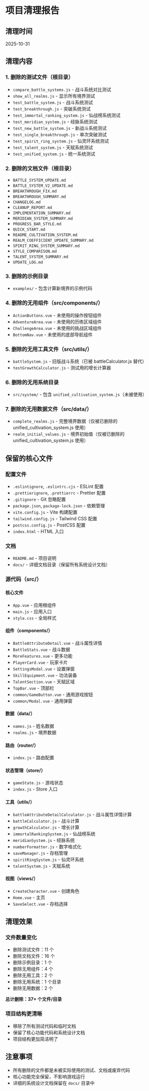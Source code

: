 # 项目清理报告

## 清理时间
2025-10-31

## 清理内容

### 1. 删除的测试文件（根目录）
- `compare_battle_systems.js` - 战斗系统对比测试
- `show_all_realms.js` - 显示所有境界测试
- `test_battle_system.js` - 战斗系统测试
- `test_breakthrough.js` - 突破系统测试
- `test_immortal_ranking_system.js` - 仙战榜系统测试
- `test_meridian_system.js` - 经脉系统测试
- `test_new_battle_system.js` - 新战斗系统测试
- `test_single_breakthrough.js` - 单次突破测试
- `test_spirit_ring_system.js` - 仙灵环系统测试
- `test_talent_system.js` - 天赋系统测试
- `test_unified_system.js` - 统一系统测试

### 2. 删除的文档文件（根目录）
- `BATTLE_SYSTEM_UPDATE.md`
- `BATTLE_SYSTEM_V2_UPDATE.md`
- `BREAKTHROUGH_FIX.md`
- `BREAKTHROUGH_SUMMARY.md`
- `CHANGELOG.md`
- `CLEANUP_REPORT.md`
- `IMPLEMENTATION_SUMMARY.md`
- `MERIDIAN_SYSTEM_SUMMARY.md`
- `PROGRESS_BAR_STYLE.md`
- `QUICK_START.md`
- `README_CULTIVATION_SYSTEM.md`
- `REALM_COEFFICIENT_UPDATE_SUMMARY.md`
- `SPIRIT_RING_SYSTEM_SUMMARY.md`
- `STYLE_COMPARISON.md`
- `TALENT_SYSTEM_SUMMARY.md`
- `UPDATE_LOG.md`

### 3. 删除的示例目录
- `examples/` - 包含计算新境界的示例代码

### 4. 删除的无用组件（src/components/）
- `ActionButtons.vue` - 未使用的操作按钮组件
- `AdventureArea.vue` - 未使用的历练区域组件
- `ChallengeArea.vue` - 未使用的挑战区域组件
- `BottomNav.vue` - 未使用的底部导航组件

### 5. 删除的无用工具文件（src/utils/）
- `battleSystem.js` - 旧版战斗系统（已被 battleCalculator.js 替代）
- `testGrowthCalculator.js` - 测试用的增长计算器

### 6. 删除的无用系统目录
- `src/system/` - 包含 `unified_cultivation_system.js`（未被使用）

### 7. 删除的无用数据文件（src/data/）
- `complete_realms.js` - 完整境界数据（仅被已删除的 unified_cultivation_system.js 使用）
- `realm_initial_values.js` - 境界初始值（仅被已删除的 unified_cultivation_system.js 使用）

## 保留的核心文件

### 配置文件
- `.eslintignore`, `.eslintrc.cjs` - ESLint 配置
- `.prettierignore`, `.prettierrc` - Prettier 配置
- `.gitignore` - Git 忽略配置
- `package.json`, `package-lock.json` - 依赖管理
- `vite.config.js` - Vite 构建配置
- `tailwind.config.js` - Tailwind CSS 配置
- `postcss.config.js` - PostCSS 配置
- `index.html` - HTML 入口

### 文档
- `README.md` - 项目说明
- `docs/` - 详细文档目录（保留所有系统设计文档）

### 源代码（src/）
#### 核心文件
- `App.vue` - 应用根组件
- `main.js` - 应用入口
- `style.css` - 全局样式

#### 组件（components/）
- `BattleAttributeDetail.vue` - 战斗属性详情
- `BattleStats.vue` - 战斗数据
- `MoreFeatures.vue` - 更多功能
- `PlayerCard.vue` - 玩家卡片
- `SettingsModal.vue` - 设置弹窗
- `SkillEquipment.vue` - 功法装备
- `TalentSection.vue` - 天赋区域
- `TopBar.vue` - 顶部栏
- `common/GameButton.vue` - 通用游戏按钮
- `common/Modal.vue` - 通用弹窗

#### 数据（data/）
- `names.js` - 姓名数据
- `realms.js` - 境界数据

#### 路由（router/）
- `index.js` - 路由配置

#### 状态管理（store/）
- `gameState.js` - 游戏状态
- `index.js` - Store 入口

#### 工具（utils/）
- `battleAttributeDetailCalculator.js` - 战斗属性详情计算
- `battleCalculator.js` - 战斗计算
- `growthCalculator.js` - 增长计算
- `immortalRankingSystem.js` - 仙战榜系统
- `meridianSystem.js` - 经脉系统
- `numberFormatter.js` - 数字格式化
- `saveManager.js` - 存档管理
- `spiritRingSystem.js` - 仙灵环系统
- `talentSystem.js` - 天赋系统

#### 视图（views/）
- `CreateCharacter.vue` - 创建角色
- `Home.vue` - 主页
- `SaveSelect.vue` - 存档选择

## 清理效果

### 文件数量变化
- 删除测试文件：11 个
- 删除文档文件：16 个
- 删除示例目录：1 个
- 删除无用组件：4 个
- 删除无用工具：2 个
- 删除无用系统：1 个目录
- 删除无用数据：2 个

**总计删除：37+ 个文件/目录**

### 项目结构更清晰
- 移除了所有测试代码和临时文档
- 保留了核心功能代码和系统设计文档
- 项目结构更加简洁明了

## 注意事项
- 所有删除的文件都是未被实际使用的测试、文档或废弃代码
- 核心功能完全保留，不影响游戏运行
- 详细的系统设计文档保留在 `docs/` 目录中
